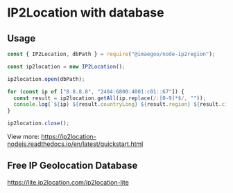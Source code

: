 # IP2Location with database

## Usage

```js
const { IP2Location, dbPath } = require("@imaegoo/node-ip2region");

const ip2location = new IP2Location();

ip2location.open(dbPath);

for (const ip of ["8.8.8.8", "2404:6800:4001:c01::67"]) {
  const result = ip2location.getAll(ip.replace(/:[0-9]*$/, ""));
  console.log(`${ip} ${result.countryLong} ${result.region} ${result.city}`);
}

ip2location.close();
```

View more: https://ip2location-nodejs.readthedocs.io/en/latest/quickstart.html

## Free IP Geolocation Database

https://lite.ip2location.com/ip2location-lite
